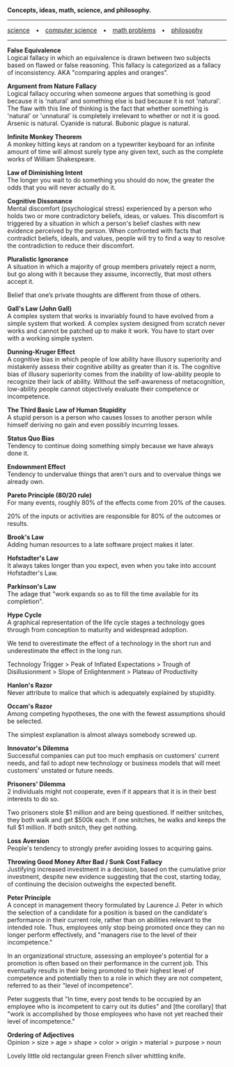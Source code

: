 **Concepts, ideas, math, science, and philosophy.**

*****
[science](/science.md) • [computer science](/cs.md) • [math problems](/math.md) • [philosophy](/philosophy.md)

*****

**False Equivalence**  
Logical fallacy in which an equivalence is drawn between two subjects based on flawed or false reasoning. This fallacy is categorized as a fallacy of inconsistency. AKA "comparing apples and oranges".


**Argument from Nature Fallacy**  
Logical fallacy occuring when someone argues that something is good because it is 'natural' and something else is bad because it is not 'natural'. The flaw with this line of thinking is the fact that whether something is 'natural' or 'unnatural' is completely irrelevant to whether or not it is good. Arsenic is natural. Cyanide is natural. Bubonic plague is natural.


**Infinite Monkey Theorem**  
A monkey hitting keys at random on a typewriter keyboard for an infinite amount of time will almost surely type any given text, such as the complete works of William Shakespeare.


**Law of Diminishing Intent**  
The longer you wait to do something you should do now, the greater the odds that you will never actually do it.


**Cognitive Dissonance**  
Mental discomfort (psychological stress) experienced by a person who holds two or more contradictory beliefs, ideas, or values. This discomfort is triggered by a situation in which a person's belief clashes with new evidence perceived by the person. When confronted with facts that contradict beliefs, ideals, and values, people will try to find a way to resolve the contradiction to reduce their discomfort.


**Pluralistic Ignorance**  
A situation in which a majority of group members privately reject a norm, but go along with it because they assume, incorrectly, that most others accept it.

Belief that one’s private thoughts are different from those of others.


**Gall's Law (John Gall)**  
A complex system that works is invariably found to have evolved from a simple system that worked. A complex system designed from scratch never works and cannot be patched up to make it work. You have to start over with a working simple system.


**Dunning-Kruger Effect**  
A cognitive bias in which people of low ability have illusory superiority and mistakenly assess their cognitive ability as greater than it is. The cognitive bias of illusory superiority comes from the inability of low-ability people to recognize their lack of ability. Without the self-awareness of metacognition, low-ability people cannot objectively evaluate their competence or incompetence.


**The Third Basic Law of Human Stupidity**  
A stupid person is a person who causes losses to another person while himself deriving no gain and even possibly incurring losses.


**Status Quo Bias**  
Tendency to continue doing something simply because we have always done it.


**Endownment Effect**  
Tendency to undervalue things that aren't ours and to overvalue things we already own.


**Pareto Principle (80/20 rule)**  
For many events, roughly 80% of the effects come from 20% of the causes.

20% of the inputs or activities are responsible for 80% of the outcomes or results.


**Brook's Law**  
Adding human resources to a late software project makes it later.


**Hofstadter's Law**  
It always takes longer than you expect, even when you take into account Hofstadter's Law.


**Parkinson's Law**  
The adage that "work expands so as to fill the time available for its completion".


**Hype Cycle**  
A graphical representation of the life cycle stages a technology goes through from conception to maturity and widespread adoption.  

We tend to overestimate the effect of a technology in the short run and underestimate the effect in the long run.  

Technology Trigger > Peak of Inflated Expectations > Trough of Disillusionment > Slope of Enlightenment > Plateau of Productivity


**Hanlon's Razor**  
Never attribute to malice that which is adequately explained by stupidity.


**Occam's Razor**  
Among competing hypotheses, the one with the fewest assumptions should be selected.  

The simplest explanation is almost always somebody screwed up.


**Innovator's Dilemma**  
Successful companies can put too much emphasis on customers' current needs, and fail to adopt new technology or business models that will meet customers' unstated or future needs.


**Prisoners' Dilemma**  
2 individuals might not cooperate, even if it appears that it is in their best interests to do so.  

Two prisoners stole $1 million and are being questioned. If neither snitches, they both walk and get $500k each. If one snitches, he walks and keeps the full $1 million. If both snitch, they get nothing.


**Loss Aversion**  
People's tendency to strongly prefer avoiding losses to acquiring gains.


**Throwing Good Money After Bad / Sunk Cost Fallacy**  
Justifying increased investment in a decision, based on the cumulative prior investment, despite new evidence suggesting that the cost, starting today, of continuing the decision outweighs the expected benefit.


**Peter Principle**  
A concept in management theory formulated by Laurence J. Peter in which the selection of a candidate for a position is based on the candidate's performance in their current role, rather than on abilities relevant to the intended role. Thus, employees only stop being promoted once they can no longer perform effectively, and "managers rise to the level of their incompetence."  

In an organizational structure, assessing an employee's potential for a promotion is often based on their performance in the current job. This eventually results in their being promoted to their highest level of competence and potentially then to a role in which they are not competent, referred to as their "level of incompetence".  

Peter suggests that "In time, every post tends to be occupied by an employee who is incompetent to carry out its duties" and [the corollary] that "work is accomplished by those employees who have not yet reached their level of incompetence."


**Ordering of Adjectives**  
Opinion > size > age > shape > color > origin > material > purpose > noun

Lovely little old rectangular green French silver whittling knife.
